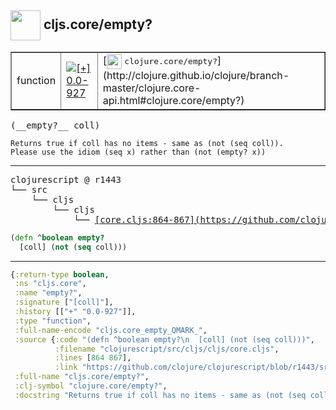 ## <img width="48px" valign="middle" src="http://i.imgur.com/Hi20huC.png"> cljs.core/empty?

 <table border="1">
<tr>
<td>function</td>
<td><a href="https://github.com/cljsinfo/api-refs/tree/0.0-927"><img valign="middle" alt="[+] 0.0-927" src="https://img.shields.io/badge/+-0.0--927-lightgrey.svg"></a> </td>
<td>
[<img height="24px" valign="middle" src="http://i.imgur.com/1GjPKvB.png"> <samp>clojure.core/empty?</samp>](http://clojure.github.io/clojure/branch-master/clojure.core-api.html#clojure.core/empty?)
</td>
</tr>
</table>

 <samp>
(__empty?__ coll)<br>
</samp>

```
Returns true if coll has no items - same as (not (seq coll)).
Please use the idiom (seq x) rather than (not (empty? x))
```

---

 <pre>
clojurescript @ r1443
└── src
    └── cljs
        └── cljs
            └── <ins>[core.cljs:864-867](https://github.com/clojure/clojurescript/blob/r1443/src/cljs/cljs/core.cljs#L864-L867)</ins>
</pre>

```clj
(defn ^boolean empty?
  [coll] (not (seq coll)))
```


---

```clj
{:return-type boolean,
 :ns "cljs.core",
 :name "empty?",
 :signature ["[coll]"],
 :history [["+" "0.0-927"]],
 :type "function",
 :full-name-encode "cljs.core_empty_QMARK_",
 :source {:code "(defn ^boolean empty?\n  [coll] (not (seq coll)))",
          :filename "clojurescript/src/cljs/cljs/core.cljs",
          :lines [864 867],
          :link "https://github.com/clojure/clojurescript/blob/r1443/src/cljs/cljs/core.cljs#L864-L867"},
 :full-name "cljs.core/empty?",
 :clj-symbol "clojure.core/empty?",
 :docstring "Returns true if coll has no items - same as (not (seq coll)).\nPlease use the idiom (seq x) rather than (not (empty? x))"}

```
